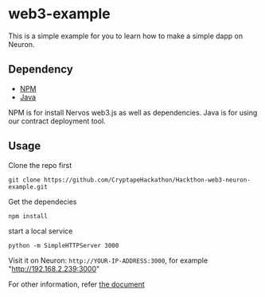 # web3-example
This is a simple example for you to learn how to make a simple dapp on Neuron.

## Dependency
* [NPM](https://www.npmjs.com/get-npm)
* [Java](https://java.com/en/download/help/download_options.xml)

NPM is for install Nervos web3.js as well as dependencies.
Java is for using our contract deployment tool.

## Usage
Clone the repo first
```
git clone https://github.com/CryptapeHackathon/Hackthon-web3-neuron-example.git
```

Get the dependecies
```
npm install
```

start a local service
```
python -m SimpleHTTPServer 3000
```

Visit it on Neuron: `http://YOUR-IP-ADDRESS:3000`, for example "http://192.168.2.239:3000"

For other information, refer [the document](https://github.com/cryptape/nervos-appchain-docs)